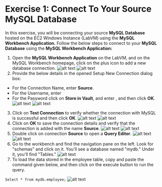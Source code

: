 # Exercise 1: Connect To Your Source MySQL Database
In this exercise, you will be connecting your source **MySQL Database** hosted on the EC2 Windows Instance (LabVM) using the **MySQL Workbench Application.**
Follow the below steps to connect to your **MySQL Database** using the **MySQL Workbench Application:**
1. Open the **MySQL Workbench Application** on the LabVM, and on the MySQL Workbench homepage, click on the plus icon to add a new database connection.
![alt text](https://docs-api.cloudlabs.ai/repos/raw.githubusercontent.com/CloudLabsAI-Azure/AustinCC/main/DMS/images/OPENMYSQL.png)
![alt text](https://docs-api.cloudlabs.ai/repos/raw.githubusercontent.com/CloudLabsAI-Azure/AustinCC/main/DMS/images/mysqlworkbenchpage.png)
2. Provide the below details in the opened Setup New Connection dialog box:
+ For the Connection Name, enter **Source**.
+ For the Username, enter
+ For the Password click on **Store in Vault**, and enter , and then click **OK**.
![alt text](https://docs-api.cloudlabs.ai/repos/raw.githubusercontent.com/CloudLabsAI-Azure/AustinCC/main/DMS/images/connection.png)
![alt text](https://docs-api.cloudlabs.ai/repos/raw.githubusercontent.com/CloudLabsAI-Azure/AustinCC/main/DMS/images/pass.png)
3. Click on **Test Connection** to verify whether the connection with MySQL is successful and then click **OK**.
![alt text](https://docs-api.cloudlabs.ai/repos/raw.githubusercontent.com/CloudLabsAI-Azure/AustinCC/main/DMS/images/testconnection.png)
![alt text](https://docs-api.cloudlabs.ai/repos/raw.githubusercontent.com/CloudLabsAI-Azure/AustinCC/main/DMS/images/testconnectionpopup.png)
4. Click on **OK** to save the connection details and verify that the connection is added with the name **Source**.
![alt text](https://docs-api.cloudlabs.ai/repos/raw.githubusercontent.com/CloudLabsAI-Azure/AustinCC/main/DMS/images/save.png)
![alt text](https://docs-api.cloudlabs.ai/repos/raw.githubusercontent.com/CloudLabsAI-Azure/AustinCC/main/DMS/images/source.png)
5. Double click on connection **Source** to open a **Query Editor**.
![alt text](https://docs-api.cloudlabs.ai/repos/raw.githubusercontent.com/CloudLabsAI-Azure/AustinCC/main/DMS/images/source.png)
![alt text](https://docs-api.cloudlabs.ai/repos/raw.githubusercontent.com/CloudLabsAI-Azure/AustinCC/main/DMS/images/queryeditor.png)
6. Go to the workbench and find the navigation pane on the left. Look for "schemas" and click on it. You'll see a database named "mydb." Under it, you'll find "Tables."
![alt text](https://docs-api.cloudlabs.ai/repos/raw.githubusercontent.com/CloudLabsAI-Azure/AustinCC/main/DMS/images/tables.png)
7. To load the data stored in the employee table, copy and paste the command given below, and then click on the execute button to run the query.

```Select * from mydb.employee;```
![alt text](https://docs-api.cloudlabs.ai/repos/raw.githubusercontent.com/CloudLabsAI-Azure/AustinCC/main/DMS/images/output.png)

<question source=" https://raw.githubusercontent.com/Raghukashyap1143/Spektra/main/Interns-Lab-Onboarding-Raghavendra_Prasad_K/Question3.md" />




